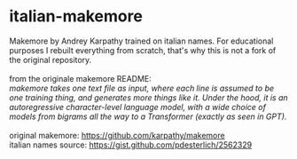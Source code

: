 # italian-makemore
Makemore by Andrey Karpathy trained on italian names. For educational purposes I rebuilt everything from scratch, that's why this is not a fork of the original repository. <br />
<br />
from the originale makemore README:<br />
*makemore takes one text file as input, where each line is assumed to be one training thing, and generates more things like it. Under the hood, it is an autoregressive character-level language model, with a wide choice of models from bigrams all the way to a Transformer (exactly as seen in GPT).* <br />
<br />
original makemore: https://github.com/karpathy/makemore <br />
italian names source: https://gist.github.com/pdesterlich/2562329
